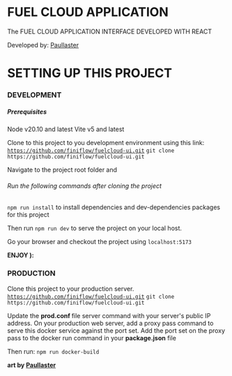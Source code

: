 # FUEL CLOUD APPLICATION

The FUEL CLOUD APPLICATION INTERFACE DEVELOPED WITH REACT

Developed by:
<a href="https://github.com/paullaster">Paullaster</a>


# SETTING UP THIS PROJECT

### DEVELOPMENT
##### Prerequisites
Node v20.10 and latest
Vite v5 and latest

Clone to this project to you development environment using this link: 
<a href="https://github.com/finiflow/fuelcloud-ui.git" target="_blank"> `https://github.com/finiflow/fuelcloud-ui.git`</a>
`git clone  https://github.com/finiflow/fuelcloud-ui.git`

Navigate to the project root folder and 
###### Run the following commands after cloning the project
`npm run install` to install dependencies and dev-dependencies packages for this project

Then run `npm run dev` to serve the project on your local host.

Go your browser and checkout the project using `localhost:5173`

<strong>ENJOY ):</strong>

### PRODUCTION
Clone this project to your production server.
<a href="https://github.com/finiflow/fuelcloud-ui.git" target="_blank"> `https://github.com/finiflow/fuelcloud-ui.git`</a>
`git clone https://github.com/finiflow/fuelcloud-ui.git`

Update the <strong>prod.conf </strong> file server command with your server's public IP address.
On your production web server, add a proxy pass command to serve this docker service against the port set.
Add the port set on the proxy pass to the docker run command in your <strong>package.json</strong> file

Then run:
`npm run docker-build`

<strong>art by <a href="https://github.com/paullaster">Paullaster</a></strong>
